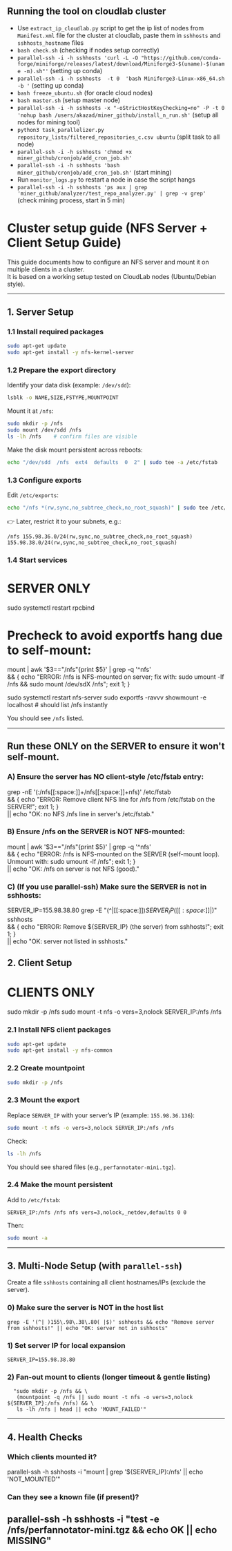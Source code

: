 ## Running the tool on cloudlab cluster
- Use `extract_ip_cloudlab.py` script to get the ip list of nodes from `Manifest.xml` file for the cluster at cloudlab, paste them in `sshhosts` and `sshhosts_hostname` files 
- `bash check.sh` (checking if nodes setup correctly)
- `parallel-ssh -i -h sshhosts 'curl -L -O "https://github.com/conda-forge/miniforge/releases/latest/download/Miniforge3-$(uname)-$(uname -m).sh"'` (setting up conda)
- `parallel-ssh -i -h sshhosts  -t 0  'bash Miniforge3-Linux-x86_64.sh -b '` (setting up conda)
- `bash freeze_ubuntu.sh` (for oracle cloud nodes)
- `bash master.sh` (setup master node)
- `parallel-ssh -i -h sshhosts -x "-oStrictHostKeyChecking=no" -P -t 0 'nohup bash /users/akazad/miner_github/install_n_run.sh'`  (setup all nodes for mining tool)
- `python3 task_parallelizer.py repository_lists/filtered_repositories_c.csv ubuntu`  (split task to all node)
- `parallel-ssh -i -h sshhosts 'chmod +x miner_github/cronjob/add_cron_job.sh'`   
- `parallel-ssh -i -h sshhosts 'bash miner_github/cronjob/add_cron_job.sh'` (start mining)
- Run `monitor_logs.py` to restart a node in case the script hangs 
- `parallel-ssh -i -h sshhosts 'ps aux | grep 'miner_github/analyzer/test_repo_analyzer.py' | grep -v grep'`  (check mining process, start in 5 min)





# Cluster setup guide (NFS Server + Client Setup Guide) 

This guide documents how to configure an NFS server and mount it on multiple clients in a cluster.  
It is based on a working setup tested on CloudLab nodes (Ubuntu/Debian style).

---

## 1. Server Setup

### 1.1 Install required packages
```bash
sudo apt-get update
sudo apt-get install -y nfs-kernel-server
```

### 1.2 Prepare the export directory
Identify your data disk (example: `/dev/sdd`):
```bash
lsblk -o NAME,SIZE,FSTYPE,MOUNTPOINT
```

Mount it at `/nfs`:
```bash
sudo mkdir -p /nfs
sudo mount /dev/sdd /nfs
ls -lh /nfs    # confirm files are visible
```

Make the disk mount persistent across reboots:
```bash
echo "/dev/sdd  /nfs  ext4  defaults  0  2" | sudo tee -a /etc/fstab
```

### 1.3 Configure exports
Edit `/etc/exports`:
```bash
echo "/nfs *(rw,sync,no_subtree_check,no_root_squash)" | sudo tee /etc/exports
```

👉 Later, restrict it to your subnets, e.g.:
```
/nfs 155.98.36.0/24(rw,sync,no_subtree_check,no_root_squash) 155.98.38.0/24(rw,sync,no_subtree_check,no_root_squash)
```

### 1.4 Start services
# SERVER ONLY
sudo systemctl restart rpcbind

# Precheck to avoid exportfs hang due to self-mount:
mount | awk '$3=="/nfs"{print $5}' | grep -q '^nfs' \
  && { echo "ERROR: /nfs is NFS-mounted on server; fix with: sudo umount -lf /nfs && sudo mount /dev/sdX /nfs"; exit 1; }

sudo systemctl restart nfs-server
sudo exportfs -ravvv
showmount -e localhost   # should list /nfs instantly

You should see `/nfs` listed.

---
## Run these ONLY on the SERVER to ensure it won't self-mount.

### A) Ensure the server has NO client-style /etc/fstab entry:
grep -nE '(:/nfs[[:space:]]+/nfs[[:space:]]+nfs)' /etc/fstab \
  && { echo "ERROR: Remove client NFS line for /nfs from /etc/fstab on the SERVER!"; exit 1; } \
  || echo "OK: no NFS /nfs line in server's /etc/fstab."

### B) Ensure /nfs on the SERVER is NOT NFS-mounted:
mount | awk '$3=="/nfs"{print $5}' | grep -q '^nfs' \
  && { echo "ERROR: /nfs is NFS-mounted on the SERVER (self-mount loop). Unmount with: sudo umount -lf /nfs"; exit 1; } \
  || echo "OK: /nfs on server is not NFS (good)."

### C) (If you use parallel-ssh) Make sure the SERVER is not in sshhosts:
SERVER_IP=155.98.38.80
grep -E "(^|[[:space:]])${SERVER_IP}([[:space:]]|$)" sshhosts \
  && { echo "ERROR: Remove ${SERVER_IP} (the server) from sshhosts!"; exit 1; } \
  || echo "OK: server not listed in sshhosts."

## 2. Client Setup

# CLIENTS ONLY
sudo mkdir -p /nfs
sudo mount -t nfs -o vers=3,nolock SERVER_IP:/nfs /nfs


### 2.1 Install NFS client packages
```bash
sudo apt-get update
sudo apt-get install -y nfs-common
```

### 2.2 Create mountpoint
```bash
sudo mkdir -p /nfs
```

### 2.3 Mount the export
Replace `SERVER_IP` with your server’s IP (example: `155.98.36.136`):
```bash
sudo mount -t nfs -o vers=3,nolock SERVER_IP:/nfs /nfs
```

Check:
```bash
ls -lh /nfs
```

You should see shared files (e.g., `perfannotator-mini.tgz`).

### 2.4 Make the mount persistent
Add to `/etc/fstab`:
```
SERVER_IP:/nfs /nfs nfs vers=3,nolock,_netdev,defaults 0 0
```

Then:
```bash
sudo mount -a
```

---

## 3. Multi-Node Setup (with `parallel-ssh`)

Create a file `sshhosts` containing all client hostnames/IPs (exclude the server).

### 0) Make sure the server is NOT in the host list
```
grep -E '(^| )155\.98\.38\.80( |$)' sshhosts && echo "Remove server from sshhosts!" || echo "OK: server not in sshhosts"
```
### 1) Set server IP for local expansion
```
SERVER_IP=155.98.38.80
```
### 2) Fan-out mount to clients (longer timeout & gentle listing)
```parallel-ssh -t 600 -h sshhosts -i \
  "sudo mkdir -p /nfs && \
   (mountpoint -q /nfs || sudo mount -t nfs -o vers=3,nolock ${SERVER_IP}:/nfs /nfs) && \
   ls -lh /nfs | head || echo 'MOUNT_FAILED'"
```
---

## 4. Health Checks

### Which clients mounted it?
parallel-ssh -h sshhosts -i "mount | grep '${SERVER_IP}:/nfs' || echo 'NOT_MOUNTED'"

### Can they see a known file (if present)?
parallel-ssh -h sshhosts -i "test -e /nfs/perfannotator-mini.tgz && echo OK || echo MISSING"
---

